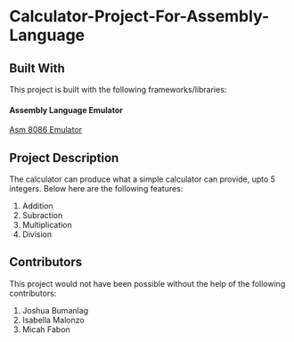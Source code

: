 # Calculator-Project-For-Assembly-Language

## Built With

This project is built with the following frameworks/libraries:
#### Assembly Language Emulator
[Asm 8086 Emulator](https://emu8086-microprocessor-emulator.en.softonic.com/#:~:text=EMU8086%20%2D%20MICROPROCESSOR%20EMULATOR%20is%20a,the%201980s%20and%20early%201990s.)


## Project Description
The calculator can produce what a simple calculator can provide, upto 5 integers. Below here are the following features:

1. Addition
2. Subraction
3. Multiplication
4. Division

## Contributors

This project would not have been possible without the help of the following contributors:

1. Joshua Bumanlag
2. Isabella Malonzo 
3. Micah Fabon
